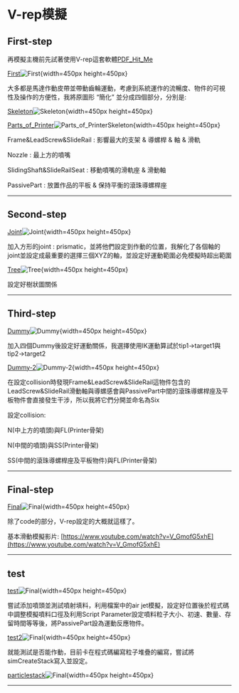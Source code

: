 V-rep模擬
===
First-step
---
再模擬主機前先試著使用V-rep這套軟體[PDF_Hit_Me](https://mdecadp2018.github.io/site-40623130/finalreport/pdf/report.pdf)

[First](https://mdecadp2018.github.io/finalproject-ag4/finalreport/markdown/images/vrep/1.png)![First](./images/vrep/1.png ){width=450px height=450px}

大多都是馬達作動皮帶並帶動齒輪運動，考慮到系統運作的流暢度、物件的可視
性及操作的方便性，我將原圖形 “簡化” 並分成四個部分，分別是:

[Skeleton](https://mdecadp2018.github.io/finalproject-ag4/finalreport/markdown/images/vrep/skeleton.png )![Skeleton](./images/vrep/skeleton.jpg ){width=450px height=450px}

[Parts_of_Printer](https://mdecadp2018.github.io/finalproject-ag4/finalreport/markdown/images/vrep/skeleton2.png )![Parts_of_PrinterSkeleton](./images/vrep/skeleton2.jpg ){width=450px height=450px}

Frame&LeadScrew&SlideRail : 影響最大的支架 & 導螺桿 & 軸 & 滑軌

Nozzle : 最上方的噴嘴

SlidingShaft&SlideRailSeat : 移動噴嘴的滑軌座 & 滑動軸

PassivePart : 放置作品的平板 & 保持平衡的滾珠導螺桿座

---

Second-step
---
[Joint](https://mdecadp2018.github.io/finalproject-ag4/finalreport/markdown/images/vrep/skeleton3.jpg )![Joint](./images/vrep/skeleton3.jpg ){width=450px height=450px}

加入方形的joint : prismatic，並將他們設定到作動的位置，我解化了各個軸的joint並設定成最重要的選擇三個XYZ的軸，並設定好運動範圍必免模擬時超出範圍

[Tree](https://mdecadp2018.github.io/finalproject-ag4/finalreport/markdown/images/vrep/skeleton4.jpg )![Tree](./images/vrep/skeleton4.jpg ){width=450px height=450px}

設定好樹狀圖關係

---

Third-step
---
[Dummy](https://mdecadp2018.github.io/finalproject-ag4/finalreport/markdown/images/vrep/skeleton5.png )![Dummy](./images/vrep/skeleton5.png ){width=450px height=450px}

加入四個Dummy後設定好運動關係，我選擇使用IK運動算試於tip1→target1與tip2→target2

[Dummy-2](https://mdecadp2018.github.io/finalproject-ag4/finalreport/markdown/images/vrep/skeleton6.png)![Dummy-2](./images/vrep/skeleton6.png ){width=450px height=450px}

在設定collision時發現Frame&LeadScrew&SlideRail這物件包含的LeadScrew&SlideRail滑動軸與導螺感會與PassivePart中間的滾珠導螺桿座及平板物件會直接發生干涉，所以我將它們分開並命名為Six

設定collision:

N(中上方的噴頭)與FL(Printer骨架)

N(中間的噴頭)與SS(Printer骨架)

SS(中間的滾珠導螺桿座及平板物件)與FL(Printer骨架)

---

Final-step
---
[Final](https://mdecadp2018.github.io/finalproject-ag4/finalreport/markdown/images/vrep/skeleton7.png )![Final](./images/vrep/skeleton7.png ){width=450px height=450px}

除了code的部分，V-rep設定的大概就這樣了。

基本滑動模擬影片: [https://www.youtube.com/watch?v=V_GmofG5xhE](https://www.youtube.com/watch?v=V_GmofG5xhE) 

---

test
---
[test](https://mdecadp2018.github.io/finalproject-ag4/finalreport/markdown/images/vrep/skeleton8.png )![Final](./images/vrep/skeleton8.png ){width=450px height=450px}

嘗試添加噴頭並測試噴射填料，利用檔案中的air jet模擬，設定好位置後於程式碼中調整模擬噴料口徑及利用Script Parameter設定噴料粒子大小、初速、數量、存留時間等等後，將PassivePart設為運動反應物件。

[test2](https://mdecadp2018.github.io/finalproject-ag4/finalreport/markdown/images/vrep/skeleton9.png )![Final](./images/vrep/skeleton9.png ){width=450px height=450px}

就能測試是否能作動，目前卡在程式碼編寫粒子堆疊的編寫，嘗試將simCreateStack寫入並設定。

[particlestack](http://www.coppeliarobotics.com/helpFiles/en/regularApi/simCreateStack.htm )![Final](./images/vrep/particlestack.png ){width=450px height=450px}

----
